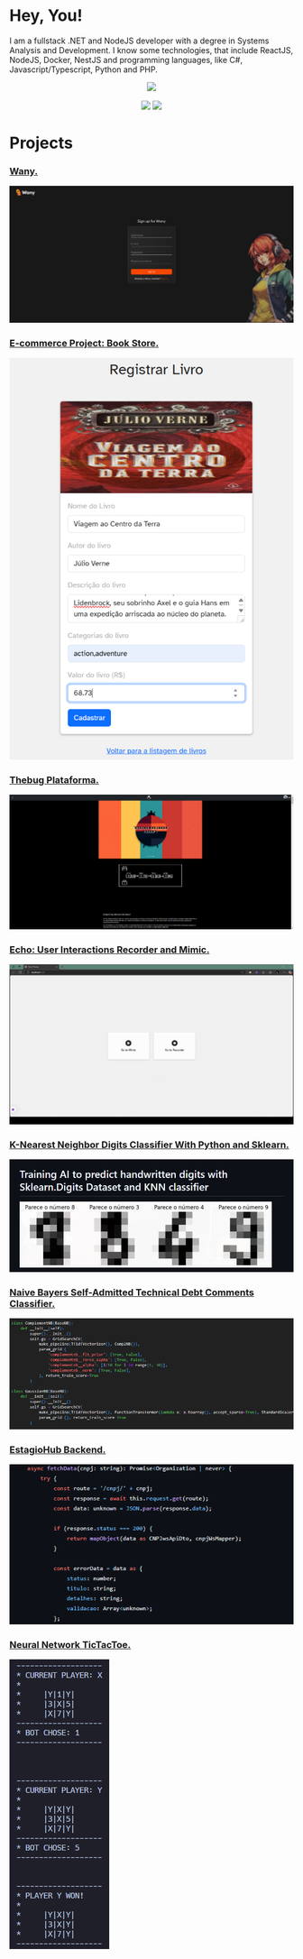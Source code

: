 # Hey, You!

I am a fullstack .NET and NodeJS developer with a degree in Systems Analysis and Development. I know some technologies, that include ReactJS, NodeJS, Docker, NestJS and programming languages, like C#, Javascript/Typescript, Python and PHP.

<div align="center">
  <p align="center">
    <a href="https://skillicons.dev">
      <img src="https://skillicons.dev/icons?i=typescript,nodejs,react,git,docker,mysql,dotnet,cs" />
    </a>
</div>

<div align="center">
  <img src="https://github-readme-stats.vercel.app/api?username=delt4d&theme=synthwave" />

  <img src="https://github-readme-stats.vercel.app/api/top-langs/?username=delt4d&layout=compact&langs_count=7&theme=synthwave"/>
</div>

# Projects

### [Wany.](https://github.com/Wany-Studios/Wany)

<img src="./images/wany.png" />

### [E-commerce Project: Book Store.](https://github.com/delt4d/Projeto-Ecommerce)

<img src="./images/projeco.png" />

### [Thebug Plataforma.](https://github.com/delt4d/thebug-plataforma)

<img src="./images/thebug.png" />

### [Echo: User Interactions Recorder and Mimic.](https://github.com/delt4d/Echo)

<img src="./images/echo.png" />

### [K-Nearest Neighbor Digits Classifier With Python and Sklearn.](https://github.com/delt4d/Handwritten-Digits-Prediction)

<img src="./images/digitsclsr.png" />

### [Naive Bayers Self-Admitted Technical Debt Comments Classifier.](https://github.com/delt4d/SATD-Sentiment-Classifier)

<img src="./images/nb.png" />

### [EstagioHub Backend.](https://github.com/delt4d/EstagioHub/tree/main/back-end)

<img src="./images/estagiohub.png" />

### [Neural Network TicTacToe.](https://github.com/delt4d/TicTacToe-Neural-Network)

<img src="./images/tictactoe.png" />
